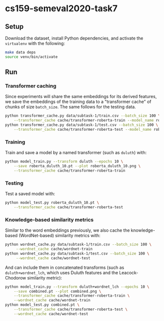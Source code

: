 # cs159-semeval2020-task7

## Setup

Download the dataset, install Python dependencies, and activate the
`virtualenv` with the following:

```sh
make data deps
source venv/bin/activate
```

## Run

### Transformer caching

Since experiments will share the same embeddings for its derived features, we
save the embeddings of the training data to a "transformer cache" of chunks of
size `batch_size`. The same follows for the testing data.

```sh
python transformer_cache.py data/subtask-1/train.csv --batch_size 100 \
    --transformer_cache cache/transformer-roberta-train --model_name roberta-base
python transformer_cache.py data/subtask-1/test.csv --batch_size 100 \
    --transformer_cache cache/transformer-roberta-test --model_name roberta-base
```

### Training

Train and save a model by a named transformer (such as `duluth`) with:

```sh
python model_train.py --transform duluth --epochs 10 \
    --save roberta_duluth_10.pt --plot roberta_duluth_10.png \
    --transformer_cache cache/transformer-roberta-train
```

### Testing

Test a saved model with:

```sh
python model_test.py roberta_duluth_10.pt \
    --transformer_cache cache/transformer-roberta-test
```

### Knowledge-based similarity metrics

Similar to the word embeddings previously, we also cache the knowledge-based
(WordNet-based) similarity metrics with:

```sh
python wordnet_cache.py data/subtask-1/train.csv --batch_size 100 \
     --wordnet_cache cache/wordnet-train
python wordnet_cache.py data/subtask-1/test.csv --batch_size 100 \
     --wordnet_cache cache/wordnet-test
```

And can include them in concatenated transforms (such as `duluth+wordnet_lch`,
which uses Duluth features and the Leacock-Chodorow similarity metric):

```sh
python model_train.py --transform duluth+wordnet_lch --epochs 10 \
    --save combined.pt --plot combined.png \
    --transformer_cache cache/transformer-roberta-train \
    --wordnet_cache cache/wordnet-train
python model_test.py combined.pt \
    --transformer_cache cache/transformer-roberta-test \
    --wordnet_cache cache/wordnet-test
```
